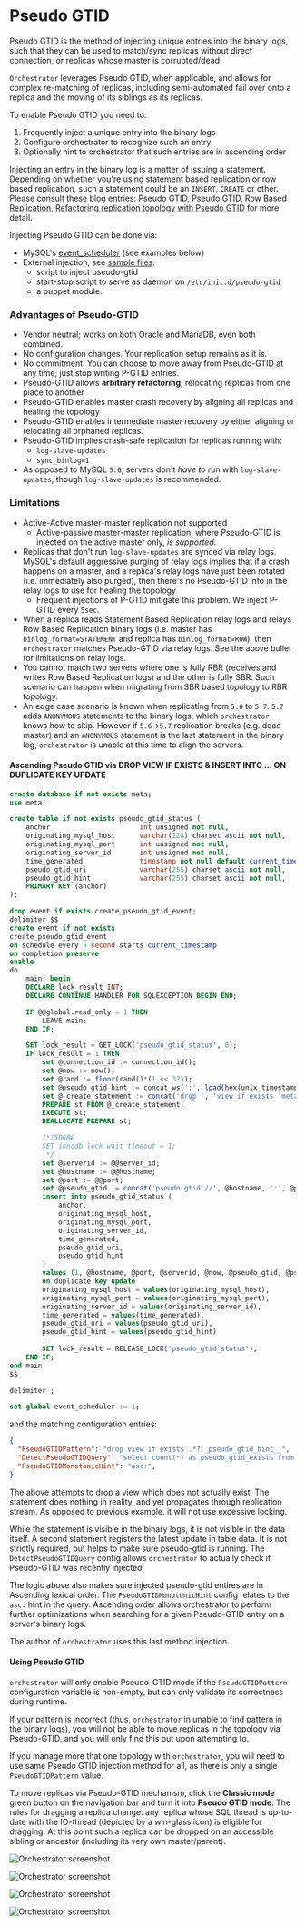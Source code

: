 # Pseudo GTID

Pseudo GTID is the method of injecting unique entries into the binary logs, such that they can be used to
match/sync replicas without direct connection, or replicas whose master is corrupted/dead.

`Orchestrator` leverages Pseudo GTID, when applicable, and allows for complex re-matching of replicas, including
semi-automated fail over onto a replica and the moving of its siblings as its replicas.

To enable Pseudo GTID you need to:

1. Frequently inject a unique entry into the binary logs
2. Configure orchestrator to recognize such an entry
3. Optionally hint to orchestrator that such entries are in ascending order

Injecting an entry in the binary log is a matter of issuing a statement. Depending on whether you're using
statement based replication or row based replication, such a statement could be an `INSERT`, `CREATE` or other.
Please consult these blog entries:
[Pseudo GTID](http://code.openark.org/blog/mysql/pseudo-gtid),
[Pseudo GTID, Row Based Replication](http://code.openark.org/blog/mysql/pseudo-gtid-row-based-replication),
[Refactoring replication topology with Pseudo GTID](http://code.openark.org/blog/mysql/refactoring-replication-topology-with-pseudo-gtid)
for more detail.

Injecting Pseudo GTID can be done via:
- MySQL's [event_scheduler](https://dev.mysql.com/doc/refman/5.7/en/event-scheduler.html) (see examples below)
- External injection, see [sample files](https://github.com/github/orchestrator/tree/master/resources/pseudo-gtid):
  - script to inject pseudo-gtid
  - start-stop script to serve as daemon on `/etc/init.d/pseudo-gtid`
  - a puppet module.

### Advantages of Pseudo-GTID

- Vendor neutral; works on both Oracle and MariaDB, even both combined.
- No configuration changes. Your replication setup remains as it is.
- No commitment. You can choose to move away from Pseudo-GTID at any time; just stop writing P-GTID entries.
- Pseudo-GTID allows **arbitrary refactoring**, relocating replicas from one place to another
- Pseudo-GTID enables master crash recovery by aligning all replicas and healing the topology
- Pseudo-GTID enables intermediate master recovery by either aligning or relocating all orphaned replicas.
- Pseudo-GTID implies crash-safe replication for replicas running with:
  - `log-slave-updates`
  - `sync_binlog=1`
- As opposed to MySQL `5.6`, servers don't _have to_ run with `log-slave-updates`, though `log-slave-updates` is recommended.

### Limitations
- Active-Active master-master replication not supported
  - Active-passive master-master replication, where Pseudo-GTID is injected on the active master only, _is supported_.
- Replicas that don't run `log-slave-updates` are synced via relay logs. MySQL's default aggressive purging of relay logs implies that if a crash happens on a master, and a replica's relay logs have just been rotated (i.e. immediately also purged), then there's no Pseudo-GTID info in the relay logs to use for healing the topology
  - Frequent injections of P-GTID mitigate this problem. We inject P-GTID every `5sec`.
- When a replica reads Statement Based Replication relay logs and relays Row Based Replication binary logs (i.e. master has `binlog_format=STATEMENT` and replica has `binlog_format=ROW`), then `orchestrator` matches Pseudo-GTID via relay logs. See the above bullet for limitations on relay logs.
- You cannot match two servers where one is fully RBR (receives and writes Row Based Replication logs) and the other is fully SBR. Such scenario can happen when migrating from SBR based topology to RBR topology.
- An edge case scenario is known when replicating from `5.6` to `5.7`: `5.7` adds `ANONYMOUS` statements to the binary logs, which `orchestrator` knows how to skip. However if `5.6`->`5.7` replication breaks (e.g. dead master) and an `ANONYMOUS` statement is the last statement in the binary log, `orchestrator` is unable at this time to align the servers.


#### Ascending Pseudo GTID via DROP VIEW IF EXISTS & INSERT INTO ... ON DUPLICATE KEY UPDATE

```sql
create database if not exists meta;
use meta;

create table if not exists pseudo_gtid_status (
    anchor                      int unsigned not null,
    originating_mysql_host      varchar(128) charset ascii not null,
    originating_mysql_port      int unsigned not null,
    originating_server_id       int unsigned not null,
    time_generated              timestamp not null default current_timestamp,
    pseudo_gtid_uri             varchar(255) charset ascii not null,
    pseudo_gtid_hint            varchar(255) charset ascii not null,
    PRIMARY KEY (anchor)
);

drop event if exists create_pseudo_gtid_event;
delimiter $$
create event if not exists
create_pseudo_gtid_event
on schedule every 5 second starts current_timestamp
on completion preserve
enable
do
    main: begin
    DECLARE lock_result INT;
    DECLARE CONTINUE HANDLER FOR SQLEXCEPTION BEGIN END;

    IF @@global.read_only = 1 THEN
        LEAVE main;
    END IF;

    SET lock_result = GET_LOCK('pseudo_gtid_status', 0);
    IF lock_result = 1 THEN
        set @connection_id := connection_id();
        set @now := now();
        set @rand := floor(rand()*(1 << 32));
        set @pseudo_gtid_hint := concat_ws(':', lpad(hex(unix_timestamp(@now)), 8, '0'), lpad(hex(@connection_id), 16, '0'), lpad(hex(@rand), 8, '0'));
        set @_create_statement := concat('drop ', 'view if exists `meta`.`_pseudo_gtid_', 'hint__asc:', @pseudo_gtid_hint, '`');
        PREPARE st FROM @_create_statement;
        EXECUTE st;
        DEALLOCATE PREPARE st;

        /*!50600
        SET innodb_lock_wait_timeout = 1;
         */
        set @serverid := @@server_id;
        set @hostname := @@hostname;
        set @port := @@port;
        set @pseudo_gtid := concat('pseudo-gtid://', @hostname, ':', @port, '/', @serverid, '/', date(@now), '/', time(@now), '/', @rand);
        insert into pseudo_gtid_status (
            anchor,
            originating_mysql_host,
            originating_mysql_port,
            originating_server_id,
            time_generated,
            pseudo_gtid_uri,
            pseudo_gtid_hint
        )
        values (1, @hostname, @port, @serverid, @now, @pseudo_gtid, @pseudo_gtid_hint)
        on duplicate key update
        originating_mysql_host = values(originating_mysql_host),
        originating_mysql_port = values(originating_mysql_port),
        originating_server_id = values(originating_server_id),
        time_generated = values(time_generated),
        pseudo_gtid_uri = values(pseudo_gtid_uri),
        pseudo_gtid_hint = values(pseudo_gtid_hint)
        ;
        SET lock_result = RELEASE_LOCK('pseudo_gtid_status');
    END IF;
end main
$$

delimiter ;

set global event_scheduler := 1;
```

   and the matching configuration entries:

```json
{
  "PseudoGTIDPattern": "drop view if exists .*?`_pseudo_gtid_hint__",
  "DetectPseudoGTIDQuery": "select count(*) as pseudo_gtid_exists from meta.pseudo_gtid_status where anchor = 1 and time_generated > now() - interval 2 day",
  "PseudoGTIDMonotonicHint": "asc:",
}
```

The above attempts to drop a view which does not actually exist. The statement does nothing in reality, and yet
propagates through replication stream. As opposed to previous example, it will not use excessive locking.

While the statement is visible in the binary logs, it is not visible in the data itself. A second statement registers the latest update in table data. It is not strictly required, but helps to make sure pseudo-gtid is running. The `DetectPseudoGTIDQuery` config allows `orchestrator` to actually check if Pseudo-GTID was recently injected.

The logic above also makes sure injected pseudo-gtid entires are in Ascending lexical order. The `PseudoGTIDMonotonicHint` config relates to the `asc:` hint in the query. Ascending order allows orchestrator to perform further optimizations when searching for a given Pseudo-GTID entry on a server's binary logs.

The author of `orchestrator` uses this last method injection.

#### Using Pseudo GTID

`orchestrator` will only enable Pseudo-GTID mode if the `PseudoGTIDPattern` configuration variable is non-empty,
but can only validate its correctness during runtime.

If your pattern is incorrect (thus, `orchestrator` in unable to find pattern in the binary logs), you will not be able to move replicas in the topology via Pseudo-GTID, and you will only find this out upon attempting to.

If you manage more that one topology with `orchestrator`, you will need to use same Pseudo GTID injection method for all, as there is only a single `PseudoGTIDPattern` value.

To move replicas via Pseudo-GTID mechanism, click the **Classic mode** green button on the navigation bar and turn it into **Pseudo GTID mode**. The rules for dragging a replica change: any replica whose SQL thread is up-to-date with the IO-thread (depicted by a win-glass icon) is eligible for dragging. At this point such a replica can be dropped on an accessible sibling or ancestor (including its very own master/parent).

![Orchestrator screenshot](images/orchestrator-pseudo-gtid-dead-relay-master.png)

![Orchestrator screenshot](images/orchestrator-pseudo-gtid-dead-relay-master-begin-drag.png)

![Orchestrator screenshot](images/orchestrator-pseudo-gtid-dead-relay-master-drop.png)

![Orchestrator screenshot](images/orchestrator-pseudo-gtid-dead-relay-master-refactored-1.png)
